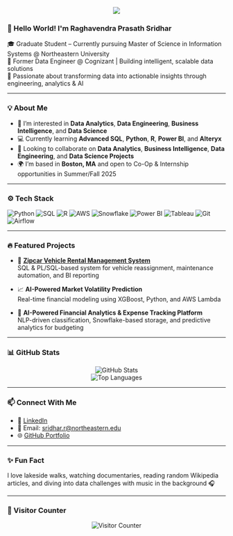<!-- Banner Image -->
<p align="center">
  <img src="https://capsule-render.vercel.app/api?type=waving&color=0E76A8&height=200&section=header&text=Hi%20There,%20I'm%20Raghavendra%20Prasath%20Sridhar!&fontSize=35&fontColor=ffffff" />
</p>

### 👋 Hello World! I'm Raghavendra Prasath Sridhar

🎓 Graduate Student – Currently pursuing Master of Science in Information Systems @ Northeastern University  
💼 Former Data Engineer @ Cognizant | Building intelligent, scalable data solutions  
🚀 Passionate about transforming data into actionable insights through engineering, analytics & AI

---

### 💡 About Me
- 🔭 I’m interested in **Data Analytics**, **Data Engineering**, **Business Intelligence**, and **Data Science**
- 💻 Currently learning **Advanced SQL**, **Python**, **R**, **Power BI**, and **Alteryx**
- 🧠 Looking to collaborate on **Data Analytics**, **Business Intelligence**, **Data Engineering**, and **Data Science Projects**
- 🌍 I’m based in **Boston, MA** and open to Co-Op & Internship opportunities in Summer/Fall 2025 

---

### ⚙️ Tech Stack
![Python](https://img.shields.io/badge/Python-3776AB?style=flat&logo=python&logoColor=white)
![SQL](https://img.shields.io/badge/SQL-316192?style=flat&logo=mysql&logoColor=white)
![R](https://img.shields.io/badge/R-276DC3?style=flat&logo=r&logoColor=white)
![AWS](https://img.shields.io/badge/AWS-FF9900?style=flat&logo=amazonaws&logoColor=white)
![Snowflake](https://img.shields.io/badge/Snowflake-29BDBB?style=flat&logo=snowflake&logoColor=white)
![Power BI](https://img.shields.io/badge/Power%20BI-F2C811?style=flat&logo=powerbi&logoColor=black)
![Tableau](https://img.shields.io/badge/Tableau-E97627?style=flat&logo=tableau&logoColor=white)
![Git](https://img.shields.io/badge/Git-F05032?style=flat&logo=git&logoColor=white)
![Airflow](https://img.shields.io/badge/Airflow-017CEE?style=flat&logo=apacheairflow&logoColor=white)

---

### 🔥 Featured Projects
- 🚗 **[Zipcar Vehicle Rental Management System](#)**  
  SQL & PL/SQL-based system for vehicle reassignment, maintenance automation, and BI reporting

- 📈 **AI-Powered Market Volatility Prediction**  
  Real-time financial modeling using XGBoost, Python, and AWS Lambda

- 💸 **AI-Powered Financial Analytics & Expense Tracking Platform**  
  NLP-driven classification, Snowflake-based storage, and predictive analytics for budgeting

---

### 📊 GitHub Stats
<p align="center">
  <img src="https://github-readme-stats.vercel.app/api?username=raghavendraprasath&show_icons=true&theme=default" alt="GitHub Stats" />
  <br />
  <img src="https://github-readme-stats.vercel.app/api/top-langs/?username=raghavendraprasath&layout=compact&theme=default" alt="Top Languages" />
</p>

---

### 📫 Connect With Me
- 🔗 [LinkedIn](https://www.linkedin.com/in/raghavendraprasath/)
- 📧 Email: sridhar.r@northeastern.edu
- 🌐 [GitHub Portfolio](https://github.com/raghavendraprasath)

---

### ✨ Fun Fact
I love lakeside walks, watching documentaries, reading random Wikipedia articles, and diving into data challenges with music in the background 🎧

---

### 📍 Visitor Counter  
<p align="center">
  <img src="https://komarev.com/ghpvc/?username=raghavendraprasath&label=Visitors&color=0E76A8&style=flat" alt="Visitor Counter" />
</p>
